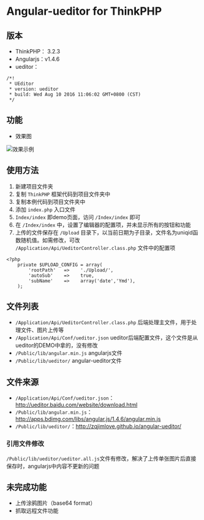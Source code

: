 # Angular-ueditor for ThinkPHP

## 版本

- ThinkPHP： 3.2.3
- Angularjs：v1.4.6
- ueditor：

```
/*!
 * UEditor
 * version: ueditor
 * build: Wed Aug 10 2016 11:06:02 GMT+0800 (CST)
 */
```

## 功能

- 效果图

![效果示例](https://dn-shimo-image.qbox.me/mBjHrCg5UBkAH01Q/image.png "效果示例")


## 使用方法

1. 新建项目文件夹
2. 复制 `ThinkPHP` 框架代码到项目文件夹中
3. 复制本例代码到项目文件夹中
4. 添加 `index.php` 入口文件
5. ` Index/index ` 即demo页面，访问 `/Index/index` 即可
6. 在 `/Index/index` 中，设置了编辑器的配置项，并未显示所有的按钮和功能
7. 上传的文件保存在 ` /Upload ` 目录下，以当前日期为子目录，文件名为uniqid函数随机值。如需修改，可改 ` /Application/Api/UeditorController.class.php ` 文件中的配置项

```
<?php
	private $UPLOAD_CONFIG = array(
		'rootPath'   =>    './Upload/',
		'autoSub'    =>    true,
		'subName'    =>    array('date','Ymd'),
	);
```


## 文件列表

- ` /Application/Api/UeditorController.class.php ` 后端处理主文件，用于处理文件、图片上传等
- ` /Application/Api/Conf/ueditor.json ` ueditor后端配置文件，这个文件是从ueditor的DEMO中拿的，没有修改
- ` /Public/lib/angular.min.js ` angularjs文件
- ` /Public/lib/ueditor/ ` angular-ueditor文件

## 文件来源

- ` /Application/Api/Conf/ueditor.json `： http://ueditor.baidu.com/website/download.html
- ` /Public/lib/angular.min.js `：http://apps.bdimg.com/libs/angular.js/1.4.6/angular.min.js
- ` /Public/lib/ueditor/ `：http://zqjimlove.github.io/angular-ueditor/

### 引用文件修改

` /Public/lib/ueditor/ueditor.all.js `文件有修改，解决了上传单张图片后直接保存时，angularjs中内容不更新的问题

## 未完成功能

- 上传涂鸦图片（base64 format）
- 抓取远程文件功能
